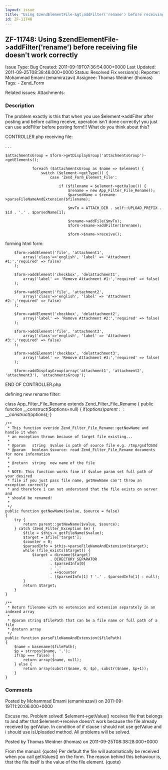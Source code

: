 ```yaml
---
layout: issue
title: "Using $zendElementFile-&gt;addFilter('rename') before receiving file doesn't work correctly"
id: ZF-11748
---
```


ZF-11748: Using $zendElementFile->addFilter('rename') before receiving file doesn't work correctly
--------------------------------------------------------------------------------------------------

 Issue Type: Bug Created: 2011-09-19T07:36:54.000+0000 Last Updated: 2011-09-25T08:38:48.000+0000 Status: Resolved Fix version(s): 
 Reporter:  Mohammad Emami (emamirazavi)  Assignee:  Thomas Weidner (thomas)  Tags: - Zend\_Form
 
 Related issues: 
 Attachments: 
### Description

The problem exactly is this that when you use $element->addFilter after posting and before calling receive, operation isn't done correctly! you just can use addFilter before posting form!!! What do you think about this?

CONTROLLER.php receiving file:

. . .

 
    $attachmentsGroup = $form->getDisplayGroup('attachmentsGroup')->getElements();
    
                foreach ($attachmentsGroup as $name => $element) {
                    switch ($element->getType()) {
                        case 'Zend_Form_Element_File':
    
                            if ($filename = $element->getValue()) {
                                $rename = new App_Filter_File_Rename();
                                $parsedName = $rename->parseFileNameAndExtension($filename);
    
                                $mvTo = ATTACH_DIR . self::UPLOAD_PREFIX . $id . '.' . $parsedName[1];
    
                                $rename->addFile($mvTo);
                                $form->$name->addFilter($rename);
    
                                $form->$name->receive();


forming html form:

 
        $form->addElement('file', 'attachment1',
            array('class'=>'english', 'label' => 'Attachment #1:','required' => false)
        );
    
        $form->addElement('checkbox', 'delattachment1',
            array('label' => 'Remove Attachment #1:','required' => false)
        );
    
        $form->addElement('file', 'attachment2',
            array('class'=>'english', 'label' => 'Attachment #2:','required' => false)
        );
    
        $form->addElement('checkbox', 'delattachment2',
            array('label' => 'Remove Attachment #2:','required' => false)
        );
    
        $form->addElement('file', 'attachment3',
            array('class'=>'english', 'label' => 'Attachment #3:','required' => false)
        );
    
        $form->addElement('checkbox', 'delattachment3',
            array('label' => 'Remove Attachment #3:','required' => false)
        );
    
        $form->addDisplayGroup(array('attachment1', 'attachment2', 'attachment3'), 'attachmentsGroup');


END OF CONTROLLER.php

defining new rename filter:

class App\_Filter\_File\_Rename extends Zend\_Filter\_File\_Rename { public function \_\_construct($options=null) { if($options) parent::\_\_construct ($options); }

 
    /**
     * This function overide Zend_Filter_File_Rename::getNewName and handle it when
     * an exception thrown because of target file existing...
     * 
     * @param   string  $value is path of source file e.g. /tmp/gsdfOSXd
     * @param   boolean $source: read Zend_Filter_File_Rename documents for more information
     *
     * @return  string  new name of the file
     *
     * NOTE: This function works fine if $value param set full path of your desired
     * file if you just pass file name, getNewName can't throw an exception correctly
     * and therefore i can not understand that the file exists on server and
     * should be renamed!
     * 
     */
    public function getNewName($value, $source = false)
    {
        try {
            return parent::getNewName($value, $source);
        } catch (Zend_Filter_Exception $e) {
            $file = $this->_getFileName($value);
            $target = $file['target'];
            $counter = 0;
            $parsedInfo = $this->parseFileNameAndExtension($target);
            while (file_exists($target)) {
                $target = dirname($target)
                        . DIRECTORY_SEPARATOR
                        . $parsedInfo[0]
                        . '_'
                        . ++$counter
                        . ($parsedInfo[1] ? '.' . $parsedInfo[1] : null);
            }
            return $target;
        }
    }
    
    /**
     * Return filename with no extension and extension separately in an indexed array
     *
     * @param string $filePath that can be a file name or full path of a file
     * @return array
     */
    public function parseFileNameAndExtension($filePath)
    {
        $name = basename($filePath);
        $p = strrpos($name, '.');
        if($p === false) {
            return array($name, null);
        } else {
            return array(substr($name, 0, $p), substr($name, $p+1));
        }
    }


 

 

### Comments

Posted by Mohammad Emami (emamirazavi) on 2011-09-19T11:20:06.000+0000

Excuse me. Problem solved! $element->getValue() receives file that belongs to and after that $element->receive doesn't work because the file already received by getValue. In condition of if clause i should not use getValue and i should use isUploaded method. All problems will be solved.

 

 

Posted by Thomas Weidner (thomas) on 2011-09-25T08:38:28.000+0000

From the manual: {quote} Per default the file will automatically be received when you call getValues() on the form. The reason behind this behaviour is, that the file itself is the value of the file element. {quote}

 

 